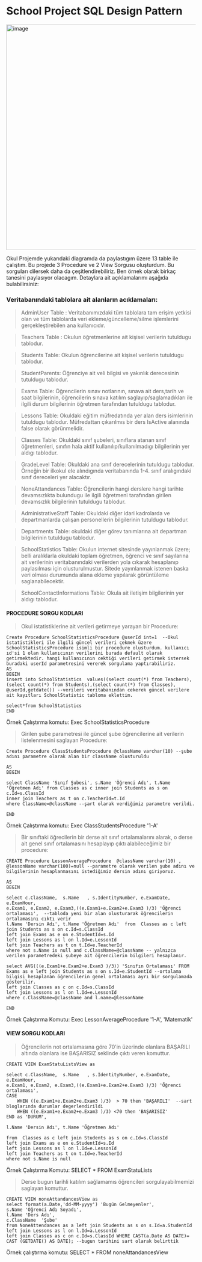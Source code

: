 # School Project SQL Design Pattern

<img width="600" alt="image" src="https://github.com/Sasaliha/SchoolDb/assets/77535648/a76ff0d9-6ca1-4a9a-b8e3-3ed167e9d3ef">

Okul Projemde yukarıdaki diagramda da paylastıgım üzere 13 table ile çalıştım. Bu projede 3 Procedure ve 2 View Sorgusu oluşturdum. Bu sorguları dilersek daha da çeşitlendirebiliriz. Ben örnek olarak birkaç tanesini paylasıyor olacagım. 
Detaylara ait açıklamalarımı aşağıda bulabilirsiniz: 


### Veritabanındaki tablolara ait alanların acıklamaları: 

>AdminUser Table : Veritabanımızdaki tüm tablolara tam erişim yetkisi olan ve tüm tablolarda veri ekleme/güncelleme/silme işlemlerini gerçekleştirebilen ana kullanıcıdır.

>Teachers Table : Okulun öğretmenlerine ait kişisel verilerin tutuldugu tablodur.

>Students Table: Okulun öğrencilerine ait kişisel verilerin tutuldugu tablodur.

>StudentParents: Öğrenciye ait veli bilgisi ve yakınlık derecesinin tutuldugu tablodur.

>Exams Table: Öğrencilerin sınav notlarının, sınava ait ders,tarih ve saat bilgilerinin, öğrencilerin sınava katılım saglayıp/saglamadıkları ile ilgili durum bilgilerinin öğretmen tarafından tutuldugu tablodur.

>Lessons Table: Okuldaki eğitim müfredatında yer alan ders isimlerinin tutuldugu tablodur. Müfredattan çıkarılmıs bir ders IsActive alanında false olarak görünmelidir.

>Classes Table: Okuldaki sınıf şubeleri, sınıflara atanan sınıf öğretmenleri, sınıfın hala aktif kullanılıp/kullanılmadıgı bilgilerinin yer aldıgı tablodur.

>GradeLevel Table: Okuldaki ana sınıf derecelerinin tutuldugu tablodur. Örneğin bir ilkokul ele alındıgında veritabanında 1-4. sınıf aralıgındaki sınıf dereceleri yer alacaktır.

>NoneAttandances Table: Öğrencilerin hangi derslere hangi tarihte devamsızlıkta bulundugu ile ilgili öğretmeni tarafından girilen devamsızlık bilgilerinin tutuldugu tablodur.

>AdministrativeStaff Table: Okuldaki diğer idari kadrolarda ve departmanlarda çalışan personellerin bilgilerinin tutuldugu tablodur.

>Departments Table: okuldaki diğer görev tanımlarına ait departman bilgilerinin tutuldugu tablodur.

>SchoolStatistics Table: Okulun internet sitesinde yayınlanmak üzere; belli aralıklarla okuldaki toplam öğretmen, öğrenci ve sınıf sayılarına ait verilerinin veritabanındaki verilerden yola cıkarak hesaplanıp paylasılması için olusturulmustur. Sitede yayınlanmak istenen baska veri olması durumunda alana ekleme yapılarak görüntüleme saglanabilecektir.

>SchoolContactInformations Table: Okula ait iletişim bilgilerinin yer aldıgı tablodur.

#### PROCEDURE SORGU KODLARI


>Okul istatistiklerine ait verileri getirmeye yarayan bir Procedure:

```tsql
Create Procedure SchoolStatisticsProcedure @userId int=1  --Okul istatistikleri ile ilgili güncel verileri çekmek üzere SchoolStatisticsProcedure isimli bir procedure olusturdum. kullanıcı ıd'si 1 olan kullanıcının verilerini burada default olarak getirmektedir. hangi kullanıcının cektiği verileri getirmek istersek buradaki userId parametresini vererek sorgulama yaptırabiliriz.
AS
BEGIN
insert into SchoolStatistics  values((select count(*) from Teachers), (select count(*) from Students),(select count(*) from Classes), @userId,getdate()) --verileri veritabanından cekerek güncel verilere ait kayıtları SchoolStatistic tabloma eklettim.

select*from SchoolStatistics 
END
```
Örnek Çalıştırma komutu: Exec SchoolStatisticsProcedure 


>Girilen şube parametresi ile güncel şube öğrencilerine ait verilerin listelenmesini saglayan Procedure:

```tsql
Create Procedure ClassStudentsProcedure @className varchar(10) --şube adını parametre olarak alan bir className olusturuldu

AS
BEGIN

select ClassName 'Sınıf Şubesi', s.Name 'Öğrenci Adı', t.Name 'Öğretmen Adı' from Classes as c inner join Students as s on c.Id=s.ClassId 
inner join Teachers as t on c.TeacherId=t.Id
where ClassName=@className --şart olarak verdiğimiz parametre verildi.

END

```

Örnek Çalıştırma komutu: Exec ClassStudentsProcedure '1-A'

>Bir sınıftaki öğrecilerin bir derse ait sınıf ortalamalarını alarak, o derse ait genel sınıf ortalamasını hesaplayıp çıktı alabileceğimiz bir procedure:


```tsql
CREATE Procedure LessonAverageProcedure  @className varchar(10) , @lessonName varchar(100)=null --parametre olarak verilen şube adını ve bilgilerinin hesaplanmasını istediğimiz dersin adını giriyoruz.

AS
BEGIN

select c.ClassName,  s.Name   , s.IdentityNumber, e.ExamDate, e.ExamHour, 
e.Exam1, e.Exam2, e.Exam3,((e.Exam1+e.Exam2+e.Exam3 )/3) 'Öğrenci ortalaması',  --tabloda yeni bir alan olusturarak öğrencilerin ortalamasını cıktı verir
l.Name 'Dersin Adı', t.Name 'Öğretmen Adı'  from  Classes as c left join Students as s on c.Id=s.ClassId
left join Exams as e on e.StudentId=s.Id
left join Lessons as l on l.Id=e.LessonId
left join Teachers as t on t.Id=e.TeacherId
where not s.Name is null and c.ClassName=@className -- yalnızca verilen parametredeki şubeye ait öğrencilerin bilgileri hesaplanır.

select AVG(((e.Exam1+e.Exam2+e.Exam3 )/3)) 'Sınıfın Ortalaması' FROM Exams as e left join Students as s on s.Id=e.StudentId --ortalama bilgisi hesaplanan öğrencilerin genel ortalaması ayrı bir sorgulamada gösterilir.
left join Classes as c on c.Id=s.ClassId
left join Lessons as l on l.Id=e.LessonId
where c.ClassName=@className and l.name=@lessonName 

END
```

Örnek Çalıştırma Komutu: Exec LessonAverageProcedure '1-A', 'Matematik'

#### VIEW SORGU KODLARI

>Öğrencilerin not ortalamasına göre 70'in üzerinde olanlara BAŞARILI altında olanlara ise BAŞARISIZ seklinde çıktı veren komuttur.

```tsql
CREATE VIEW ExamStatuListsView as 

select c.ClassName,  s.Name   , s.IdentityNumber, e.ExamDate, e.ExamHour, 
e.Exam1, e.Exam2, e.Exam3,((e.Exam1+e.Exam2+e.Exam3 )/3) 'Öğrenci ortalaması',
CASE
	WHEN ((e.Exam1+e.Exam2+e.Exam3 )/3)  > 70 then 'BAŞARILI'  --sart bloglarında durumlar degerlendirildi
	WHEN ((e.Exam1+e.Exam2+e.Exam3 )/3) <70 then 'BAŞARISIZ'
END as 'DURUM',

l.Name 'Dersin Adı', t.Name 'Öğretmen Adı'

from  Classes as c left join Students as s on c.Id=s.ClassId
left join Exams as e on e.StudentId=s.Id
left join Lessons as l on l.Id=e.LessonId
left join Teachers as t on t.Id=e.TeacherId
where not s.Name is null 

```
Örnek Çalıştırma Komutu:  SELECT * FROM ExamStatuLists


>Derse bugun tarihli katılım sağlamamıs öğrencileri sorgulayabilmemizi saglayan komuttur.


```tsql
CREATE VIEW noneAttandancesView as
select format(a.Date,'dd-MM-yyyy') 'Bugün Gelmeyenler',  
s.Name 'Öğrenci Adı Soyadı',
l.Name 'Ders Adı', 
c.ClassName  'Şube'
from NoneAttendances as a left join Students as s on s.Id=a.StudentId
left join Lessons as l on l.Id=a.LessonId
left join Classes as c on c.Id=s.ClassId WHERE CAST(a.Date AS DATE)= CAST (GETDATE() AS DATE); --bugun tarihini sart olarak belirttik
```

Örnek çalıştırma komutu: SELECT * FROM noneAttandancesView










